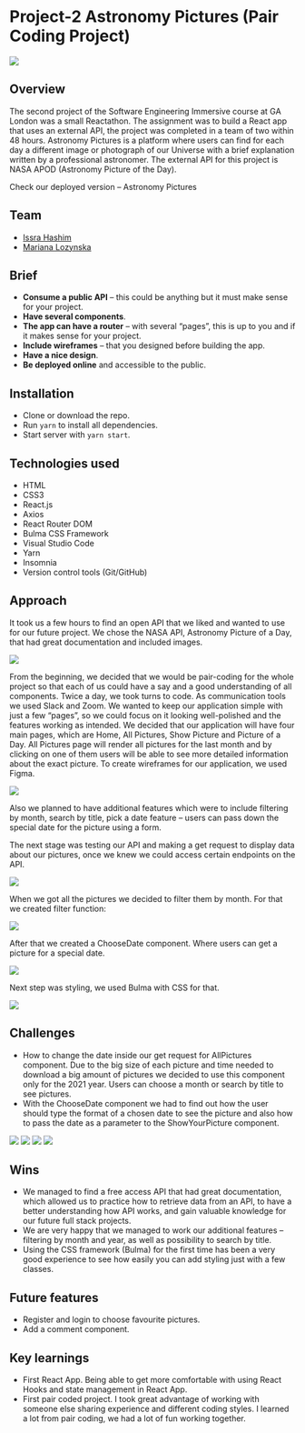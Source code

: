 # Project-2 Astronomy Pictures (Pair Coding Project)

![](/assets/images/home.png)

## Overview

The second project of the Software Engineering Immersive course at GA London was a small Reactathon. The assignment was to build a React app that uses an external API, the project was completed in a team of two within 48 hours.
Astronomy Pictures is a platform where users can find for each day a different image or photograph of our Universe with a brief explanation written by a professional astronomer. The external API for this project is NASA APOD (Astronomy Picture of the Day).

Check our deployed version – Astronomy Pictures

## Team

- [Issra Hashim](https://github.com/IssraHashim)
- [Mariana Lozynska](https://github.com/mlo)

## Brief

- **Consume a public API** – this could be anything but it must make sense for your project.
- **Have several components**.
- **The app can have a router** – with several “pages”, this is up to you and if it makes sense for your project.
- **Include wireframes** – that you designed before building the app.
- **Have a nice design**.
- **Be deployed online** and accessible to the public.

## Installation

- Clone or download the repo.
- Run `yarn` to install all dependencies.
- Start server with `yarn start`.

## Technologies used

- HTML
- CSS3
- React.js
- Axios
- React Router DOM
- Bulma CSS Framework
- Visual Studio Code
- Yarn
- Insomnia
- Version control tools (Git/GitHub)

## Approach

It took us a few hours to find an open API that we liked and wanted to use for our future project.
We chose the NASA API, Astronomy Picture of a Day, that had great documentation and included images.

![](assets/images/API.png)

From the beginning, we decided that we would be pair-coding for the whole project so that each of us could have a say and a good understanding of all components. Twice a day, we took turns to code. As communication tools we used Slack and Zoom.
We wanted to keep our application simple with just a few “pages”, so we could focus on it looking well-polished and the features working as intended.
We decided that our application will have four main pages, which are Home, All Pictures, Show Picture and Picture of a Day. All Pictures page will render all pictures for the last month and by clicking on one of them users will be able to see more detailed information about the exact picture.
To create wireframes for our application, we used Figma.

![](assets/images/wireFrames.png)

Also we planned to have additional features which were to include filtering by month, search by title, pick a date feature – users can pass down the special date for the picture using a form.

The next stage was testing our API and making a get request to display data about our pictures, once we knew we could access certain endpoints on the API.

![](assets/images/getRequest.png)

When we got all the pictures we decided to filter them by month. For that we created filter function:

![](assets/images/handleChange.png)

After that we created a ChooseDate component. Where users can get a picture for a special date.

![](assets/images/dataInput.png)

Next step was styling, we used Bulma with CSS for that.

![](assets/images/styling.png)

## Challenges

- How to change the date inside our get request for AllPictures component. Due to the big size of each picture and time needed to download a big amount of pictures we decided to use this component only for the 2021 year. Users can choose a month or search by title to see pictures.
- With the ChooseDate component we had to find out how the user should type the format of a chosen date to see the picture and also how to pass the date as a parameter to the ShowYourPicture component.

![](assets/images/dataChoose.png)
![](assets/images/dataChoose2.png)
![](assets/images/useParams.png)
![](assets/images/axios.png)

## Wins

- We managed to find a free access API that had great documentation, which allowed us to practice how to retrieve data from an API, to have a better understanding how API works, and gain valuable knowledge for our future full stack projects.
- We are very happy that we managed to work our additional features – filtering by month and year, as well as possibility to search by title.
- Using the CSS framework (Bulma) for the first time has been a very good experience to see how easily you can add styling just with a few classes.

## Future features

- Register and login to choose favourite pictures.
- Add a comment component.

## Key learnings

- First React App. Being able to get more comfortable with using React Hooks and state management in React App.
- First pair coded project. I took great advantage of working with someone else sharing experience and different coding styles. I learned a lot from pair coding, we had a lot of fun working together.

